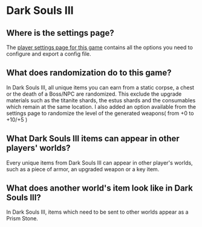 # Dark Souls III

## Where is the settings page?

The [player settings page for this game](../player-settings) contains all the options you need to configure and export a
config file.

## What does randomization do to this game?

In Dark Souls III, all unique items you can earn from a static corpse, a chest or the death of a Boss/NPC are randomized.
This exclude the upgrade materials such as the titanite shards, the estus shards and the consumables which remain at 
the same location. I also added an option available from the settings page to randomize the level of the generated 
weapons( from +0 to +10/+5 )

## What Dark Souls III items can appear in other players' worlds?

Every unique items from Dark Souls III can appear in other player's worlds, such as a piece of armor, an upgraded weapon 
or a key item.

## What does another world's item look like in Dark Souls III?

In Dark Souls III, items which need to be sent to other worlds appear as a Prism Stone.